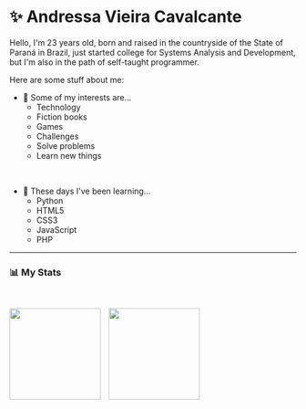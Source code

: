 # ✨ Andressa Vieira Cavalcante
Hello, I'm 23 years old, born and raised in the countryside of the State of Paraná in Brazil, just started college for Systems Analysis and Development, but I'm also in the path of self-taught programmer.

Here are some stuff about me:

- 👀 Some of my interests are...
    - Technology
    - Fiction books
    - Games
    - Challenges
    - Solve problems
    - Learn new things
<br>

- 🌱 These days I've been learning...
    - Python
    - HTML5
    - CSS3
    - JavaScript
    - PHP
---

### 📊 My Stats
<br>
<p>
    <img
        allign="left"
        height="160"
        style="padding-right: 10px;"
        src="https://github-readme-stats-eta-lime-93.vercel.app/api?username=ansomething&show_icons=true&theme=omni&include_all_commits=true&locale=en&hide_title=true"
    />
    <img
        allign="left"
        height="160"
        src="https://github-readme-stats-eta-lime-93.vercel.app/api/top-langs/?username=ansomething&theme=omni&locale=en&layout=compact"
    />
</p>
